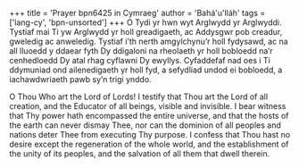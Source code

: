 +++
title = 'Prayer bpn6425 in Cymraeg'
author = 'Bahá'u'lláh'
tags = ['lang-cy', 'bpn-unsorted']
+++
O Tydi yr hwn wyt Arglwydd yr Arglwyddi.  Tystiaf mai Ti yw Arglwydd yr holl greadigaeth, ac Addysgwr pob creadur, gweledig ac anweledig.  Tystiaf  i’th nerth amgylchynu’r holl fydysawd, ac na all lluoedd y ddaear fyth Dy ddigaloni na rheolaeth yr holl bobloedd na’r cenhedloedd Dy atal rhag cyflawni Dy ewyllys.  Cyfaddefaf nad oes i Ti ddymuniad ond ailenedigaeth yr holl fyd, a sefydliad undod ei bobloedd, a iachawdwriaeth pawb sy’n trigi ynddo.

O Thou Who art the Lord of Lords! I testify that Thou art the Lord of all creation, and the Educator of all beings, visible and invisible. I bear witness that Thy power hath encompassed the entire universe, and that the hosts of the earth can never dismay Thee, nor can the dominion of all peoples and nations deter Thee from executing Thy purpose. I confess that Thou hast no desire except the regeneration of the whole world, and the establishment of the unity of its peoples, and the salvation of all them that dwell therein.
